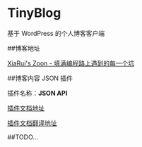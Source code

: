 # TinyBlog

基于 WordPress 的个人博客客户端

##博客地址

[XiaRui's Zoon - 填满编程路上遇到的每一个坑](http://www.iamxiarui.com/)

##博客内容 JSON 插件

插件名称：**JSON API**

[插件文档地址](https://wordpress.org/plugins/json-api/)

[插件文档翻译地址](http://www.iamxiarui.com/2016/09/03/%E3%80%90%E8%AF%91%E3%80%91json-api-for-wp-%E6%96%87%E6%A1%A3%E7%BF%BB%E8%AF%91/)

##TODO...
